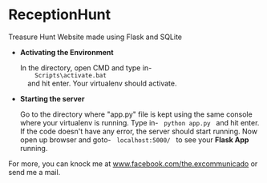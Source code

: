 # ReceptionHunt
Treasure Hunt Website made using Flask and SQLite

<ul>
  <li> <b> Activating the Environment </b> </li>
<p>
  In the directory, open CMD and type in-
  <code>
    Scripts\activate.bat
  </code>
  and hit enter. Your virtualenv should activate. 
</p>

  <li> <b> Starting the server </b> </li>
  <p>
    Go to the directory where "app.py" file is kept using the same console where your virtualenv is running. Type in-
  <code> python app.py </code>
  and hit enter. If the code doesn't have any error, the server should start running. Now open up browser and goto- 
  <code> localhost:5000/ </code>
  to see your <b>Flask App</b> running.
  </p>
 </ul>
 
 For more, you can knock me at www.facebook.com/the.excommunicado or send me a mail.
